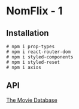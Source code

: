 # NomFlix - 1

## Installation
```
# npm i prop-types
# npm i react-router-dom
# npm i styled-components
# npm i styled-reset
# npm i axios
```

## API 

[The Movie Database](https://www.themoviedb.org/)

